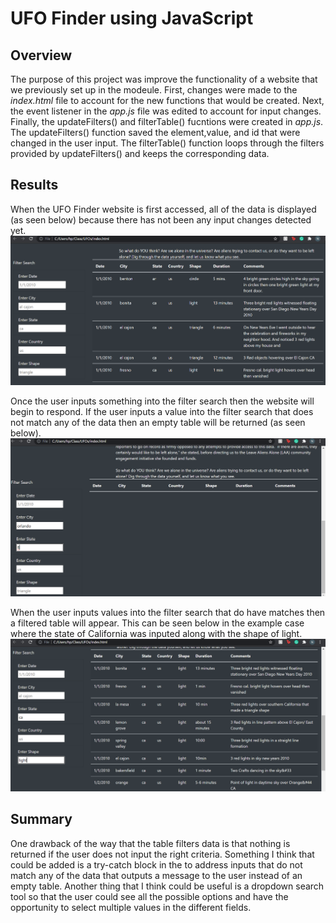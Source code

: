 # UFO Finder using JavaScript

## Overview 
The purpose of this project was improve the functionality of a website that we previously set up in the modeule. First, changes were made to the *index.html* file to account for the new functions that would be created. Next, the event listener in the *app.js* file was edited to account for input changes. Finally, the updateFilters() and filterTable() fucntions were created in *app.js*. The updateFilters() function saved the element,value, and id that were changed in the user input. The filterTable() function loops through the filters provided by updateFilters() and keeps the corresponding data. 

## Results
When the UFO Finder website is first accessed, all of the data is displayed (as seen below) because there has not been any input changes detected yet. 
![no Input](https://github.com/naomishields/UFOs/blob/main/static/images/no_input.png)

Once the user inputs something into the filter search then the website will begin to respond. If the user inputs a value into the filter search that does not match any of the data then an empty table will be returned (as seen below).
![No Matches](https://github.com/naomishields/UFOs/blob/main/static/images/no_match.png)

When the user inputs values into the filter search that do have matches then a filtered table will appear. This can be seen below in the example case where the state of California was inputed along with the shape of light.
![Filtered Table](https://github.com/naomishields/UFOs/blob/main/static/images/filtered.png)

## Summary 
One drawback of the way that the table filters data is that nothing is returned if the user does not input the right criteria. Something I think that could be added is a try-catch block in the to address inputs that do not match any of the data that outputs a message to the user instead of an empty table. Another thing that I think could be useful is a dropdown search tool so that the user could see all the possible options and have the opportunity to select multiple values in the different fields. 

